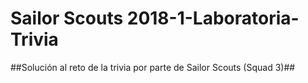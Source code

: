# Sailor Scouts 2018-1-Laboratoria-Trivia
##Solución al reto de la trivia por parte de Sailor Scouts (Squad 3)##
